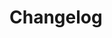 # Changelog  <a href="https://www.eblasoft.com.tr/espocrm-extension-page/espocrm-gantt-view" target="_blank" id="ext-version" data-id="6368dba15027d0a2b"></a>

<div class="change-log-wrapper" data-id="6368dba15027d0a2b"></div>